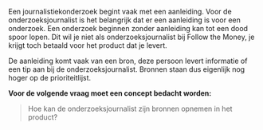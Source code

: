 
Een journalistiekonderzoek begint vaak met een aanleiding. Voor de onderzoeksjournalist is het belangrijk dat er een aanleiding is voor een onderzoek. Een onderzoek beginnen zonder aanleiding kan tot een dood spoor lopen. Dit wil je niet als onderzoeksjournalist bij Follow the Money, je krijgt toch betaald voor het product dat je levert.

De aanleiding komt vaak van een bron, deze persoon levert informatie of een tip aan bij de onderzoeksjournalist. Bronnen staan dus eigenlijk nog hoger op de prioriteitlijst.

__Voor de volgende vraag moet een concept bedacht worden:__
> Hoe kan de onderzoeksjournalist zijn bronnen opnemen in het product?
